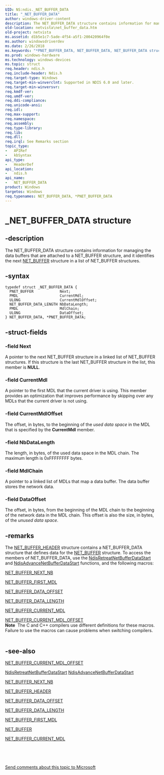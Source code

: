 ```yaml
---
UID: NS:ndis._NET_BUFFER_DATA
title: "_NET_BUFFER_DATA"
author: windows-driver-content
description: The NET_BUFFER_DATA structure contains information for managing the data buffers that are attached to a NET_BUFFER structure, and it identifies the next NET_BUFFER structure in a list of NET_BUFFER structures.
old-location: netvista\net_buffer_data.htm
old-project: netvista
ms.assetid: d1b5e1c7-5ade-4f54-a5f1-200420964f0e
ms.author: windowsdriverdev
ms.date: 2/26/2018
ms.keywords: "*PNET_BUFFER_DATA, NET_BUFFER_DATA, NET_BUFFER_DATA structure [Network Drivers Starting with Windows Vista], PNET_BUFFER_DATA, PNET_BUFFER_DATA structure pointer [Network Drivers Starting with Windows Vista], _NET_BUFFER_DATA, ndis/NET_BUFFER_DATA, ndis/PNET_BUFFER_DATA, ndis_netbuf_structures_ref_3e603c77-b97e-4c1f-9fee-e874e741a543.xml, netvista.net_buffer_data"
ms.prod: windows-hardware
ms.technology: windows-devices
ms.topic: struct
req.header: ndis.h
req.include-header: Ndis.h
req.target-type: Windows
req.target-min-winverclnt: Supported in NDIS 6.0 and later.
req.target-min-winversvr: 
req.kmdf-ver: 
req.umdf-ver: 
req.ddi-compliance: 
req.unicode-ansi: 
req.idl: 
req.max-support: 
req.namespace: 
req.assembly: 
req.type-library: 
req.lib: 
req.dll: 
req.irql: See Remarks section
topic_type:
-	APIRef
-	kbSyntax
api_type:
-	HeaderDef
api_location:
-	ndis.h
api_name:
-	NET_BUFFER_DATA
product: Windows
targetos: Windows
req.typenames: NET_BUFFER_DATA, *PNET_BUFFER_DATA
---
```


# _NET_BUFFER_DATA structure


## -description


The NET_BUFFER_DATA structure contains information for managing the data buffers that are attached to
  a NET_BUFFER structure, and it identifies the next 
  <a href="..\ndis\ns-ndis-_net_buffer.md">NET_BUFFER</a> structure in a list of NET_BUFFER
  structures.


## -syntax


````
typedef struct _NET_BUFFER_DATA {
  PNET_BUFFER            Next;
  PMDL                   CurrentMdl;
  ULONG                  CurrentMdlOffset;
  NET_BUFFER_DATA_LENGTH NbDataLength;
  PMDL                   MdlChain;
  ULONG                  DataOffset;
} NET_BUFFER_DATA, *PNET_BUFFER_DATA;
````


## -struct-fields




### -field Next

A pointer to the next NET_BUFFER structure in a linked list of NET_BUFFER structures. If this
     structure is the last NET_BUFFER structure in the list, this member is <b>NULL</b>.


### -field CurrentMdl

A pointer to the first MDL that the current driver is using. This member provides an optimization
     that improves performance by skipping over any MDLs that the current driver is not using.


### -field CurrentMdlOffset

The offset, in bytes, to the beginning of the 
     <i>used data space</i> in the MDL that is specified by the 
     <b>CurrentMdl</b> member.


### -field NbDataLength

The length, in bytes, of the used data space in the MDL chain. The maximum length is 0xFFFFFFFF
     bytes.


### -field MdlChain

A pointer to a linked list of MDLs that map a data buffer. The data buffer stores the network
     data.


### -field DataOffset

The offset, in bytes, from the beginning of the MDL chain to the beginning of the network data in
     the MDL chain. This offset is also the size, in bytes, of the 
     <i>unused data space</i>.


## -remarks



The 
    <a href="..\ndis\ns-ndis-_net_buffer_header.md">NET_BUFFER_HEADER</a> structure contains a
    NET_BUFFER_DATA structure that defines data for the 
    <a href="..\ndis\ns-ndis-_net_buffer.md">NET_BUFFER</a> structure. To access the members of
    NET_BUFFER_DATA, use the 
    <a href="..\ndis\nf-ndis-ndisretreatnetbufferdatastart.md">
    NdisRetreatNetBufferDataStart</a> and 
    <a href="..\ndis\nf-ndis-ndisadvancenetbufferdatastart.md">
    NdisAdvanceNetBufferDataStart</a> functions, and the following macros:


<a href="https://msdn.microsoft.com/library/windows/hardware/ff568416">NET_BUFFER_NEXT_NB</a>



<a href="https://msdn.microsoft.com/library/windows/hardware/ff568386">NET_BUFFER_FIRST_MDL</a>



<a href="https://msdn.microsoft.com/library/windows/hardware/ff568383">NET_BUFFER_DATA_OFFSET</a>



<a href="https://msdn.microsoft.com/library/windows/hardware/ff568382">NET_BUFFER_DATA_LENGTH</a>



<a href="https://msdn.microsoft.com/library/windows/hardware/ff568379">NET_BUFFER_CURRENT_MDL</a>



<a href="https://msdn.microsoft.com/en-us/library/windows/hardware/ff568380">
       NET_BUFFER_CURRENT_MDL_OFFSET</a>


<div class="alert"><b>Note</b>  The C and C++ compilers use different definitions for these macros. Failure to use
    the macros can cause problems when switching compilers.</div>
<div> </div>



## -see-also

<a href="https://msdn.microsoft.com/en-us/library/windows/hardware/ff568380">NET_BUFFER_CURRENT_MDL_OFFSET</a>



<a href="..\ndis\nf-ndis-ndisretreatnetbufferdatastart.md">
   NdisRetreatNetBufferDataStart</a>



<a href="..\ndis\nf-ndis-ndisadvancenetbufferdatastart.md">
   NdisAdvanceNetBufferDataStart</a>



<a href="https://msdn.microsoft.com/library/windows/hardware/ff568416">NET_BUFFER_NEXT_NB</a>



<a href="..\ndis\ns-ndis-_net_buffer_header.md">NET_BUFFER_HEADER</a>



<a href="https://msdn.microsoft.com/library/windows/hardware/ff568383">NET_BUFFER_DATA_OFFSET</a>



<a href="https://msdn.microsoft.com/library/windows/hardware/ff568382">NET_BUFFER_DATA_LENGTH</a>



<a href="https://msdn.microsoft.com/library/windows/hardware/ff568386">NET_BUFFER_FIRST_MDL</a>



<a href="..\ndis\ns-ndis-_net_buffer.md">NET_BUFFER</a>



<a href="https://msdn.microsoft.com/library/windows/hardware/ff568379">NET_BUFFER_CURRENT_MDL</a>



 

 

<a href="mailto:wsddocfb@microsoft.com?subject=Documentation%20feedback [netvista\netvista]:%20NET_BUFFER_DATA structure%20 RELEASE:%20(2/26/2018)&amp;body=%0A%0APRIVACY STATEMENT%0A%0AWe use your feedback to improve the documentation. We don't use your email address for any other purpose, and we'll remove your email address from our system after the issue that you're reporting is fixed. While we're working to fix this issue, we might send you an email message to ask for more info. Later, we might also send you an email message to let you know that we've addressed your feedback.%0A%0AFor more info about Microsoft's privacy policy, see http://privacy.microsoft.com/en-us/default.aspx." title="Send comments about this topic to Microsoft">Send comments about this topic to Microsoft</a>

